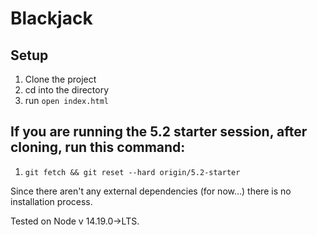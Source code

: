 # Blackjack

## Setup
1. Clone the project
2. cd into the directory
3. run `open index.html`

## If you are running the 5.2 starter session, after cloning, run this command:
1. `git fetch && git reset --hard origin/5.2-starter`

Since there aren't any external dependencies (for now...) there is no installation process. 

Tested on Node v 14.19.0->LTS.

